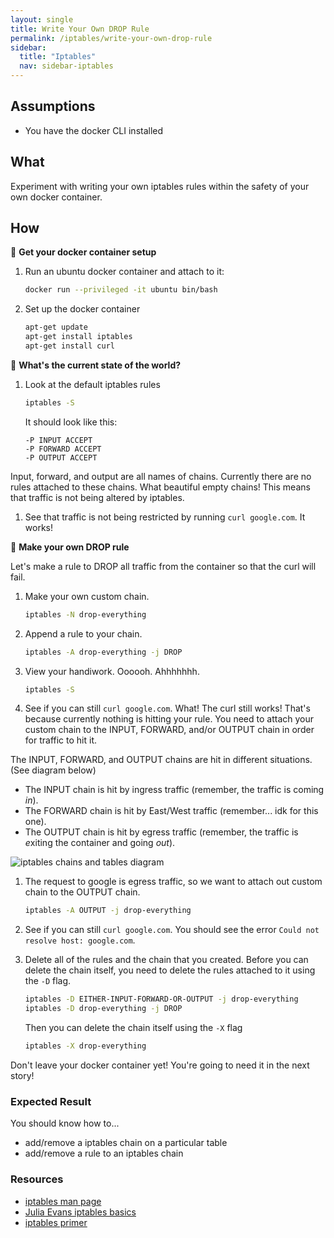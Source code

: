 ```yaml
---
layout: single
title: Write Your Own DROP Rule
permalink: /iptables/write-your-own-drop-rule
sidebar:
  title: "Iptables"
  nav: sidebar-iptables
---
```


## Assumptions
- You have the docker CLI installed

## What
Experiment with writing your own iptables rules within the safety of your own
docker container.

## How

📝 **Get your docker container setup**
1. Run an ubuntu docker container and attach to it:
   ```bash
   docker run --privileged -it ubuntu bin/bash
   ```
1. Set up the docker container
   ```bash
   apt-get update
   apt-get install iptables
   apt-get install curl
   ```

📝 **What's the current state of the world?**
1. Look at the default iptables rules
   ```bash
   iptables -S
   ```
   It should look like this:
   ```
   -P INPUT ACCEPT
   -P FORWARD ACCEPT
   -P OUTPUT ACCEPT
   ```
Input, forward, and output are all names of chains. Currently there are no
rules attached to these chains. What beautiful empty chains! This means that
traffic is not being altered by iptables.

1. See that traffic is not being restricted by running `curl google.com`.  It
   works!

📝 **Make your own DROP rule**

Let's make a rule to DROP all traffic from the container so that the curl will
fail.

1. Make your own custom chain.
   ```bash
   iptables -N drop-everything
   ```
1. Append a rule to your chain.
   ```bash
   iptables -A drop-everything -j DROP
   ```
1. View your handiwork. Oooooh. Ahhhhhhh.
   ```bash
   iptables -S
   ```
1. See if you can still `curl google.com`. What! The curl still works!
That's because currently nothing is hitting your rule. You need to attach your custom chain to the INPUT, FORWARD, and/or OUTPUT chain in order for traffic to hit it.

The INPUT, FORWARD, and OUTPUT chains are hit in different situations. (See diagram below)
- The INPUT chain is hit by ingress traffic (remember, the traffic is coming *in*).
- The FORWARD chain is hit by East/West traffic (remember... idk for this one).
- The OUTPUT chain is hit by egress traffic (remember, the traffic is *e*xiting the container and going *out*).

![iptables chains and tables diagram](https://storage.googleapis.com/cf-networking-onboarding-images-owned-by-ameowlia/iptables-tables-and-chains-diagram.png)

1. The request to google is egress traffic, so we want to attach out custom chain to the OUTPUT chain.
   ```bash
   iptables -A OUTPUT -j drop-everything
   ```

1. See if you can still `curl google.com`. You should see the error `Could not resolve host: google.com`.
1. Delete all of the rules and the chain that you created.
Before you can delete the chain itself, you need to delete the rules attached to it using the `-D` flag.
   ```bash
   iptables -D EITHER-INPUT-FORWARD-OR-OUTPUT -j drop-everything
   iptables -D drop-everything -j DROP
   ```
   Then you can delete the chain itself using the `-X` flag
   ```bash
   iptables -X drop-everything
   ```

Don't leave your docker container yet! You're going to need it in the next story!

### Expected Result

You should know how to...
- add/remove a iptables chain on a particular table
- add/remove a rule to an iptables chain

### Resources
* [iptables man page](http://ipset.netfilter.org/iptables.man.html)
* [Julia Evans iptables basics](https://jvns.ca/blog/2017/06/07/iptables-basics/)
* [iptables primer](https://danielmiessler.com/study/iptables/)
